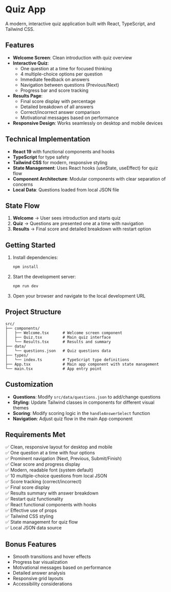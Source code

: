 # Quiz App

A modern, interactive quiz application built with React, TypeScript, and Tailwind CSS.

## Features

- **Welcome Screen**: Clean introduction with quiz overview
- **Interactive Quiz**: 
  - One question at a time for focused thinking
  - 4 multiple-choice options per question
  - Immediate feedback on answers
  - Navigation between questions (Previous/Next)
  - Progress bar and score tracking
- **Results Page**: 
  - Final score display with percentage
  - Detailed breakdown of all answers
  - Correct/incorrect answer comparison
  - Motivational messages based on performance
- **Responsive Design**: Works seamlessly on desktop and mobile devices

## Technical Implementation

- **React 19** with functional components and hooks
- **TypeScript** for type safety
- **Tailwind CSS** for modern, responsive styling
- **State Management**: Uses React hooks (useState, useEffect) for quiz flow
- **Component Architecture**: Modular components with clear separation of concerns
- **Local Data**: Questions loaded from local JSON file

## State Flow

1. **Welcome** → User sees introduction and starts quiz
2. **Quiz** → Questions are presented one at a time with navigation
3. **Results** → Final score and detailed breakdown with restart option

## Getting Started

1. Install dependencies:
   ```bash
   npm install
   ```

2. Start the development server:
   ```bash
   npm run dev
   ```

3. Open your browser and navigate to the local development URL

## Project Structure

```
src/
├── components/
│   ├── Welcome.tsx      # Welcome screen component
│   ├── Quiz.tsx         # Main quiz interface
│   └── Results.tsx      # Results and summary
├── data/
│   └── questions.json   # Quiz questions data
├── types/
│   └── index.ts         # TypeScript type definitions
├── App.tsx              # Main app component with state management
└── main.tsx             # App entry point
```

## Customization

- **Questions**: Modify `src/data/questions.json` to add/change questions
- **Styling**: Update Tailwind classes in components for different visual themes
- **Scoring**: Modify scoring logic in the `handleAnswerSelect` function
- **Navigation**: Adjust quiz flow in the main App component

## Requirements Met

✅ Clean, responsive layout for desktop and mobile  
✅ One question at a time with four options  
✅ Prominent navigation (Next, Previous, Submit/Finish)  
✅ Clear score and progress display  
✅ Modern, readable font (system default)  
✅ 10 multiple-choice questions from local JSON  
✅ Score tracking (correct/incorrect)  
✅ Final score display  
✅ Results summary with answer breakdown  
✅ Restart quiz functionality  
✅ React functional components with hooks  
✅ Effective use of props  
✅ Tailwind CSS styling  
✅ State management for quiz flow  
✅ Local JSON data source  

## Bonus Features

- Smooth transitions and hover effects
- Progress bar visualization
- Motivational messages based on performance
- Detailed answer analysis
- Responsive grid layouts
- Accessibility considerations
